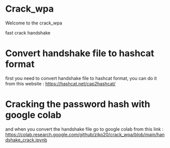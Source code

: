 # Crack_wpa

Welcome to the crack_wpa

fast crack handshake

# Convert handshake file to hashcat format
first you need to convert handshake file to hashcat format, you can do it from this website : https://hashcat.net/cap2hashcat/

# Cracking the password hash with google colab
and when you convert the handshake file go to google colab from this link : https://colab.research.google.com/github/ziko20/crack_wpa/blob/main/handshake_crack.ipynb

